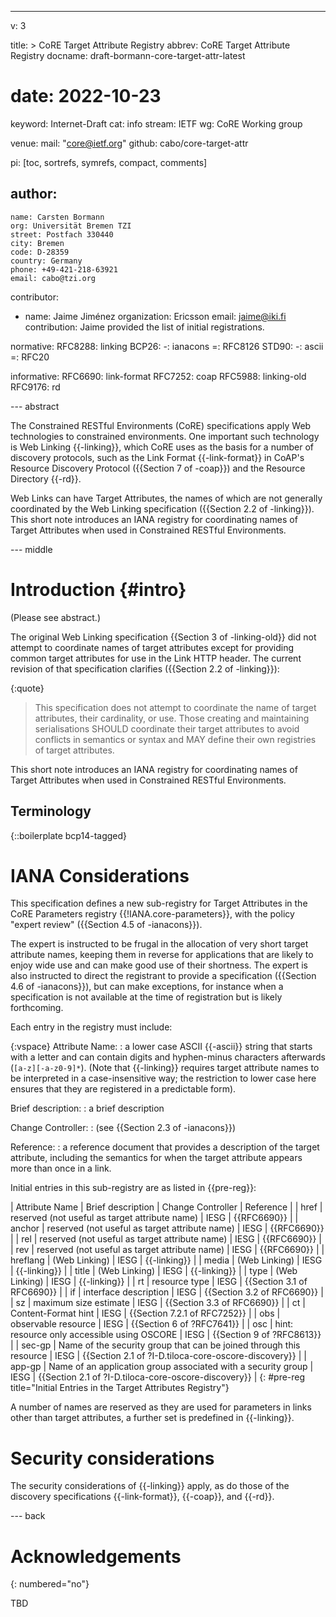 ---
v: 3

title: >
  CoRE Target Attribute Registry
abbrev: CoRE Target Attribute Registry
docname: draft-bormann-core-target-attr-latest
# date: 2022-10-23

keyword: Internet-Draft
cat: info
stream: IETF
wg: CoRE Working group

venue:
  mail: "core@ietf.org"
  github: cabo/core-target-attr

pi: [toc, sortrefs, symrefs, compact, comments]

author:
  -
    name: Carsten Bormann
    org: Universität Bremen TZI
    street: Postfach 330440
    city: Bremen
    code: D-28359
    country: Germany
    phone: +49-421-218-63921
    email: cabo@tzi.org

contributor:
- name: Jaime Jiménez
  organization: Ericsson
  email: jaime@iki.fi
  contribution: Jaime provided the list of initial registrations.

normative:
  RFC8288: linking
  BCP26:
    -: ianacons
    =: RFC8126
  STD90:
    -: ascii
    =: RFC20

informative:
  RFC6690: link-format
  RFC7252: coap
  RFC5988: linking-old
  RFC9176: rd

--- abstract

The Constrained RESTful Environments (CoRE) specifications apply Web
technologies to constrained environments.
One important such technology is Web Linking {{-linking}}, which CoRE
uses as the basis for a number of discovery protocols, such as the
Link Format {{-link-format}} in CoAP's Resource Discovery Protocol ({{Section 7
of -coap}}) and the Resource Directory {{-rd}}.

Web Links can have Target Attributes, the names of which are not
generally coordinated by the Web Linking specification ({{Section 2.2 of -linking}}).
This short note introduces an IANA registry for coordinating names of Target
Attributes when used in Constrained RESTful Environments.

--- middle

Introduction        {#intro}
============

(Please see abstract.)

The original Web Linking specification {{Section 3 of -linking-old}} did not attempt
to coordinate names of target attributes except for providing common
target attributes for use in the Link HTTP header.
The current revision of that specification clarifies ({{Section 2.2 of -linking}}):

{:quote}
>    This specification does not attempt to coordinate the name of target
   attributes, their cardinality, or use.  Those creating and
   maintaining serialisations SHOULD coordinate their target attributes
   to avoid conflicts in semantics or syntax and MAY define their own
   registries of target attributes.

This short note introduces an IANA registry for coordinating names of Target
Attributes when used in Constrained RESTful Environments.

Terminology
-----------

{::boilerplate bcp14-tagged}

IANA Considerations
===================

This specification defines a new sub-registry for Target Attributes in
the CoRE Parameters registry {{!IANA.core-parameters}}, with the policy
"expert review" ({{Section 4.5 of -ianacons}}).

The expert is instructed to be frugal in the allocation of very short
target attribute names, keeping them in reverse for applications that
are likely to enjoy wide use and can make good use of their shortness.
The expert is also instructed to direct the registrant to provide a
specification ({{Section 4.6 of -ianacons}}), but can make exceptions,
for instance when a specification is not available at the time of
registration but is likely forthcoming.

Each entry in the registry must include:

{:vspace}
Attribute Name:
: a lower case ASCII {{-ascii}} string that starts with a letter and can
  contain digits and hyphen-minus characters afterwards
  (`[a-z][-a-z0-9]*`).
  (Note that {{-linking}} requires target attribute names to be
  interpreted in a case-insensitive way; the restriction to lower case
  here ensures that they are registered in a predictable form).

Brief description:
: a brief description

Change Controller:
: (see {{Section 2.3 of -ianacons}})

Reference:
: a reference document that provides a description of the target
  attribute, including the semantics for when the target attribute
  appears more than once in a link.


Initial entries in this sub-registry are as listed in {{pre-reg}}:

| Attribute  Name | Brief description                                                                                          | Change Controller | Reference                                            |
| href            | reserved (not useful as target attribute name)                                                             | IESG              | {{RFC6690}}                                          |
| anchor          | reserved (not useful as target attribute name)                                                             | IESG              | {{RFC6690}}                                          |
| rel             | reserved (not useful as target attribute name)                                                             | IESG              | {{RFC6690}}                                          |
| rev             | reserved (not useful as target attribute name)                                                             | IESG              | {{RFC6690}}                                          |
| hreflang        | (Web Linking)                                                                                              | IESG              | {{-linking}}                                         |
| media           | (Web Linking)                                                                                              | IESG              | {{-linking}}                                         |
| title           | (Web Linking)                                                                                              | IESG              | {{-linking}}                                         |
| type            | (Web Linking)                                                                                              | IESG              | {{-linking}}                                         |
| rt              | resource type                                                                                              | IESG              | {{Section 3.1 of RFC6690}}                           |
| if              | interface description                                                                                      | IESG              | {{Section 3.2 of RFC6690}}                           |
| sz              | maximum size estimate                                                                                      | IESG              | {{Section 3.3 of RFC6690}}                           |
| ct              | Content-Format hint                                                                                        | IESG              | {{Section 7.2.1 of RFC7252}}                         |
| obs             | observable resource                                                                                        | IESG              | {{Section 6 of ?RFC7641}}                            |
| osc             | hint: resource only accessible using OSCORE                                                                | IESG              | {{Section 9 of ?RFC8613}}                            |
| sec-gp          | Name of the security group that can be joined through this resource                                        | IESG              | {{Section 2.1 of ?I-D.tiloca-core-oscore-discovery}} |
| app-gp          | Name of an application group associated with a security group                                              | IESG              | {{Section 2.1 of ?I-D.tiloca-core-oscore-discovery}} |
{: #pre-reg title="Initial Entries in the Target Attributes Registry"}

A number of names are reserved as they are used for parameters in
links other than target attributes, a further set is predefined in
{{-linking}}.


Security considerations
=======================

The security considerations of {{-linking}} apply, as do those of the
discovery specifications {{-link-format}}, {{-coap}}, and {{-rd}}.

--- back

Acknowledgements
================
{: numbered="no"}

TBD
